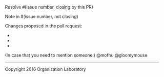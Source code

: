 Resolve #(issue number, closing by this PR)

Note in #(issue number, not closing)

Changes proposed in the pull request:

- 
- 
- 

(In case that you need to mention someone:)
@mofhu
@gloomymouse

---

Copyright 2016 Organization Laboratory
